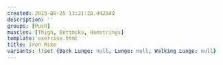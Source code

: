 ```yaml
---
created: 2015-08-25 13:21:28.442589
description: ''
groups: [Push]
muscles: [Thigh, Buttocks, Hamstrings]
template: exercise.html
title: Iron Mike
variants: !!set {Back Lunge: null, Lunge: null, Walking Lunge: null}
---
```

